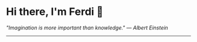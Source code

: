 <h1>Hi there, I'm Ferdi 👋</h1>

<p><em>
  "Imagination is more important than knowledge." — Albert Einstein
</em></p>

---
